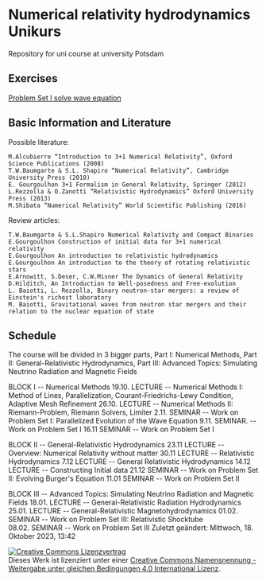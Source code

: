 # Numerical relativity hydrodynamics Unikurs
Repository for uni course at university Potsdam

## Exercises

[Problem Set I solve wave equation](Problem_Set_I_solve_wave_equation_tex_programming/Problem_Set_I_solve_wave_equation.md)

## Basic Information and Literature

Possible literature: 

	M.Alcubierre “Introduction to 3+1 Numerical Relativity”, Oxford Science Publications (2008)
	T.W.Baumgarte & S.L. Shapiro “Numerical Relativity”, Cambridge University Press (2010)
	E. Gourgoulhon 3+1 Formalism in General Relativity, Springer (2012)
	L.Rezzolla & O.Zanotti “Relativistic Hydrodynamics” Oxford University Press (2013)
	M.Shibata “Numerical Relativity” World Scientific Publishing (2016)


Review articles:

	T.W.Baumgarte & S.L.Shapiro Numerical Relativity and Compact Binaries 
	E.Gourgoulhon Construction of initial data for 3+1 numerical relativity 
	E.Gourgoulhon An introduction to relativistic hydrodynamics
	E.Gourgoulhon An introduction to the theory of rotating relativistic stars
	E.Arnowitt, S.Deser, C.W.Misner The Dynamics of General Relativity
	D.Hilditch, An Introduction to Well-posedness and Free-evolution
	L. Baiotti, L. Rezzolla, Binary neutron-star mergers: a review of Einstein's richest laboratory
	M. Baiotti, Gravitational waves from neutron star mergers and their relation to the nuclear equation of state



## Schedule
The course will be divided in 3 bigger parts, Part I: Numerical Methods, Part II: General-Relativistic Hydrodynamics, Part III: Advanced Topics: Simulating Neutrino Radiation and Magnetic Fields


BLOCK I -- Numerical Methods
19.10. LECTURE -- Numerical Methods I: Method of Lines, Parallelization, Courant-Friedrichs-Lewy Condition, Adaptive Mesh Refinement
26.10. LECTURE -- Numerical Methods II: Riemann-Problem, Riemann Solvers, Limiter
2.11. SEMINAR   -- Work on Problem Set I: Parallelized Evolution of the Wave Equation
9.11. SEMINAR.  -- Work on Problem Set I
16.11 SEMINAR  -- Work on Problem Set I

BLOCK II  -- General-Relativistic Hydrodynamics
23.11 LECTURE -- Overview: Numerical Relativity without matter
30.11 LECTURE -- Relativistic Hydrodynamics
7.12   LECTURE --  General Relativistic Hydrodynamics
14.12 LECTURE -- Constructing Initial data
21.12 SEMINAR -- Work on Problem Set II: Evolving Burger's Equation
11.01 SEMINAR -- Work on Problem Set II

BLOCK III  -- Advanced Topics: Simulating Neutrino Radiation and Magnetic Fields 
18.01. LECTURE -- General-Relativistic Radiation Hydrodynamics
25.01. LECTURE -- General-Relativistic Magnetohydrodynamics
01.02. SEMINAR -- Work on Problem Set III: Relativistic Shocktube  
08.02. SEMINAR -- Work on Problem Set III
Zuletzt geändert: Mittwoch, 18. Oktober 2023, 13:42


<a rel="license" href="http://creativecommons.org/licenses/by-sa/4.0/"><img alt="Creative Commons Lizenzvertrag" style="border-width:0" src="https://i.creativecommons.org/l/by-sa/4.0/88x31.png" /></a><br />Dieses Werk ist lizenziert unter einer <a rel="license" href="http://creativecommons.org/licenses/by-sa/4.0/">Creative Commons Namensnennung - Weitergabe unter gleichen Bedingungen 4.0 International Lizenz</a>.
